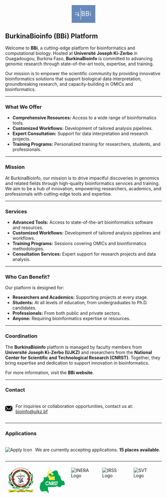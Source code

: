 <div style="display: flex; justify-content: center; margin-bottom: 20px;">
        <img src="docs/public/BBi_logo.png" style="width: 15%; height: auto;" alt="BBi Logo">
    </div>
    <h2><strong>BurkinaBioinfo (BBi) Platform</strong></h2>
    <p>Welcome to <strong>BBi</strong>, a cutting-edge platform for bioinformatics and computational biology. Hosted at <strong>Université Joseph Ki-Zerbo</strong> in Ouagadougou, Burkina Faso, <strong>BurkinaBioinfo</strong> is committed to advancing genomic research through state-of-the-art tools, expertise, and training.</p>
    <p>Our mission is to empower the scientific community by providing innovative bioinformatics solutions that support biological data interpretation, groundbreaking research, and capacity-building in OMICs and bioinformatics.</p>
    <hr>
    <h3><strong>What We Offer</strong></h3>
    <ul>
        <li><strong>Comprehensive Resources:</strong> Access to a wide range of bioinformatics tools.</li>
        <li><strong>Customized Workflows:</strong> Development of tailored analysis pipelines.</li>
        <li><strong>Expert Consultation:</strong> Support for data interpretation and research projects.</li>
        <li><strong>Training Programs:</strong> Personalized training for researchers, students, and professionals.</li>
    </ul>
    <hr>
    <h3><strong>Mission</strong></h3>
    <p>At BurkinaBioinfo, our mission is to drive impactful discoveries in genomics and related fields through high-quality bioinformatics services and training. We aim to be a hub of innovation, empowering researchers, academics, and professionals with cutting-edge tools and expertise.</p>
    <hr>
    <h3><strong>Services</strong></h3>
    <ul>
        <li><strong>Advanced Tools:</strong> Access to state-of-the-art bioinformatics software and resources.</li>
        <li><strong>Customized Workflows:</strong> Development of tailored analysis pipelines and workflows.</li>
        <li><strong>Training Programs:</strong> Sessions covering OMICs and bioinformatics methodologies.</li>
        <li><strong>Consultation Services:</strong> Expert support for research projects and data analysis.</li>
    </ul>
    <hr>
    <h3><strong>Who Can Benefit?</strong></h3>
    <p>Our platform is designed for:</p>
    <ul>
        <li><strong>Researchers and Academics:</strong> Supporting projects at every stage.</li>
        <li><strong>Students:</strong> At all levels of education, from undergraduates to Ph.D. candidates.</li>
        <li><strong>Professionals:</strong> From both public and private sectors.</li>
        <li><strong>Anyone:</strong> Requiring bioinformatics expertise or resources.</li>
    </ul>
    <hr>
    <h3><strong>Coordination</strong></h3>
    <p>The <strong>BurkinaBioinfo</strong> platform is managed by faculty members from <strong>Université Joseph Ki-Zerbo (UJKZ)</strong> and researchers from the <strong>National Center for Scientific and Technological Research (CNRST)</strong>. Together, they bring expertise and dedication to support innovation in bioinformatics.</p>
    <p>For more information, visit the <strong>BBi website</strong>.</p>
    <hr>
    <h3><strong>Contact</strong></h3>
    <div style="display: flex; align-items: center; margin-top: 20px;">
        <div style="margin-right: 10px;">
            <img src="public/icon_email-5.png" alt="Email Icon" style="width: 24px; height: auto;">
        </div>
        <div>
            <p>For inquiries or collaboration opportunities, contact us at:
                <a href="mailto:bioinfo@ujkz.bf">bioinfo@ujkz.bf</a>
            </p>
        </div>
    </div>
    <hr>
    <h3><strong>Applications</strong></h3>
    <div style="display: flex; align-items: center; margin-top: 20px;">
        <div style="margin-right: 10px;">
            <img src="public/icon_apply-5.png" alt="Apply Icon" style="width: 24px; height: auto;">
        </div>
        <div>
            <p>We are currently accepting applications.
               <strong>15 places available</strong>.
            </p>
        </div>
    </div>
    <hr>
    <div style="display: flex; justify-content: center; margin-top: 20px;">
        <img src="img/logo_ujkz.jpeg" style="width: 16%; margin: 0 10px;" alt="UJKZ Logo">
        <img src="img/logo_cnsrt.png" style="width: 16%; margin: 0 10px;" alt="CNRST Logo">
        <img src="img/public/logo_inera.jpeg" style="width: 16%; margin: 0 10px;" alt="INERA Logo">
        <img src="img/public/logo_irss.png" style="width: 16%; margin: 0 10px;" alt="IRSS Logo">
        <img src="img/public/logo_labios.jpg" style="width: 16%; margin: 0 10px;" alt="SVT Logo">
    </div>


